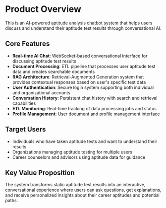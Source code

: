 # Product Overview

This is an AI-powered aptitude analysis chatbot system that helps users discuss and understand their aptitude test results through conversational AI.

## Core Features

- **Real-time AI Chat**: WebSocket-based conversational interface for discussing aptitude test results
- **Document Processing**: ETL pipeline that processes user aptitude test data and creates searchable documents
- **RAG Architecture**: Retrieval-Augmented Generation system that provides contextual responses based on user's specific test data
- **User Authentication**: Secure login system supporting both individual and organizational accounts
- **Conversation History**: Persistent chat history with search and retrieval capabilities
- **ETL Monitoring**: Real-time tracking of data processing jobs and status
- **Profile Management**: User document and profile management interface

## Target Users

- Individuals who have taken aptitude tests and want to understand their results
- Organizations managing aptitude testing for multiple users
- Career counselors and advisors using aptitude data for guidance

## Key Value Proposition

The system transforms static aptitude test results into an interactive, conversational experience where users can ask questions, get explanations, and receive personalized insights about their career aptitudes and potential paths.